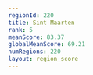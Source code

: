 ```yaml
---
regionId: 220
title: Sint Maarten
rank: 5
meanScore: 83.37
globalMeanScore: 69.21
numRegions: 220
layout: region_score
---
```

